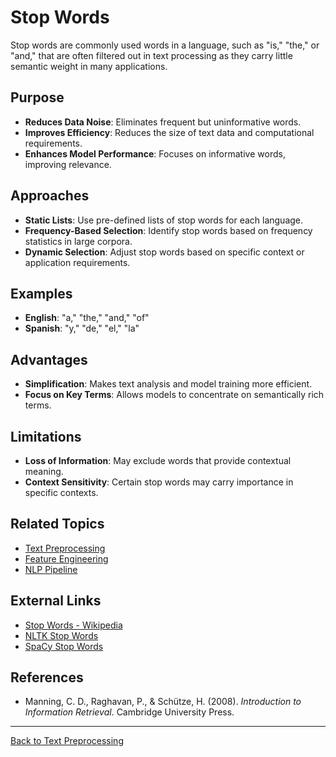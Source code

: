# Stop Words

Stop words are commonly used words in a language, such as "is," "the," or "and," that are often filtered out in text processing as they carry little semantic weight in many applications.

## Purpose

- **Reduces Data Noise**: Eliminates frequent but uninformative words.
- **Improves Efficiency**: Reduces the size of text data and computational requirements.
- **Enhances Model Performance**: Focuses on informative words, improving relevance.

## Approaches

- **Static Lists**: Use pre-defined lists of stop words for each language.
- **Frequency-Based Selection**: Identify stop words based on frequency statistics in large corpora.
- **Dynamic Selection**: Adjust stop words based on specific context or application requirements.

## Examples

- **English**: "a," "the," "and," "of"
- **Spanish**: "y," "de," "el," "la"

## Advantages

- **Simplification**: Makes text analysis and model training more efficient.
- **Focus on Key Terms**: Allows models to concentrate on semantically rich terms.

## Limitations

- **Loss of Information**: May exclude words that provide contextual meaning.
- **Context Sensitivity**: Certain stop words may carry importance in specific contexts.

## Related Topics

- [Text Preprocessing](Text-Preprocessing.md)
- [Feature Engineering](../Feature-Engineering.md)
- [NLP Pipeline](../NLP-Pipeline.md)

## External Links

- [Stop Words - Wikipedia](https://en.wikipedia.org/wiki/Stop_word)
- [NLTK Stop Words](https://www.nltk.org/nltk_data/)
- [SpaCy Stop Words](https://spacy.io/usage/linguistic-features#stop-words)

## References

- Manning, C. D., Raghavan, P., & Schütze, H. (2008). *Introduction to Information Retrieval*. Cambridge University Press.

---

[Back to Text Preprocessing](README.md)